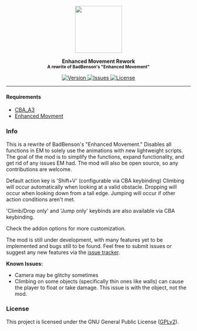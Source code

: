 <p align="center">
	<img src="https://github.com/SceptreOfficial/Enhanced-Movement-Rework/raw/master/assets/emr.png" width="128">
</p>

<p align="center">
	<strong>Enhanced Movement Rework</strong><br />
	<sup><strong>A rewrite of BadBenson's "Enhanced Movement"</strong></sup>
</p>

<p align="center">
	<a href="https://github.com/SceptreOfficial/Enhanced-Movement-Rework/releases/latest">
		<img src="https://img.shields.io/badge/Version-0.4.7-blue?style=flat-square" alt="Version">
	</a>
	<a href="https://github.com/SceptreOfficial/Enhanced-Movement-Rework/issues">
		<img src="https://img.shields.io/github/issues-raw/SceptreOfficial/Enhanced-Movement-Rework?style=flat-square&label=Issues" alt="Issues">
	</a>
	<a href="https://github.com/SceptreOfficial/Enhanced-Movement-Rework/blob/master/LICENSE">
		<img src="https://img.shields.io/badge/License-GPLv2-red?style=flat-square" alt="License">
	</a>
</p>

---

#### Requirements

- [CBA_A3](https://github.com/CBATeam/CBA_A3)
- [Enhanced Movment](https://steamcommunity.com/sharedfiles/filedetails/?id=333310405)

### Info

This is a rewrite of BadBenson's "Enhanced Movement."
Disables all functions in EM to solely use the animations with new lightweight scripts. The goal of the mod is to simplify the functions, expand functionality, and get rid of any issues EM had. The mod will also be open source, so any contributions are welcome.

Default action key is 'Shift+V' (configurable via CBA keybinding)
Climbing will occur automatically when looking at a valid obstacle. Dropping will occur when looking down from a tall edge. Jumping will occur if other action conditions aren't met.

'Climb/Drop only' and 'Jump only' keybinds are also available via CBA keybinding.

Check the addon options for more customization.

The mod is still under development, with many features yet to be implemented and bugs still to be found.
Feel free to submit issues or suggest any new features via the [issue tracker](https://github.com/SceptreOfficial/Enhanced-Movement-Rework/issues).

**Known Issues:**
- Camera may be glitchy sometimes
- Climbing on some objects (specifically thin ones like walls) can cause the player to float or take damage. This issue is with the object, not the mod.

### License

This project is licensed under the GNU General Public License ([GPLv2](../master/LICENSE)).
